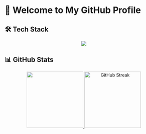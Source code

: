 # 👋 Welcome to My GitHub Profile

## 🛠 Tech Stack
<p align="center">
  <a href="https://github.com/mohashraf148932e7">
    <img src="https://skillicons.dev/icons?i=cpp,html,css,bootstrap,js,react,bash,python,django,postman,aws,linux,vite,postgres,sqlite,mysql&theme=dark" />
  </a>
</p>

## 📊 GitHub Stats
<p align="center">
  <a href="https://github.com/mohashraf148932e7">
    <img height="180em" src="https://github-readme-stats.vercel.app/api/top-langs/?username=mohashraf148932e7&layout=compact&langs_count=6&theme=dracula"/>
  </a>
  <a href="https://git.io/streak-stats">
    <img height="180em" src="https://github-readme-streak-stats-gray-two.vercel.app?user=mohashraf148932e7&layout=compact&langs_count=6&theme=dracula" alt="GitHub Streak"/>
  </a>
</p>
